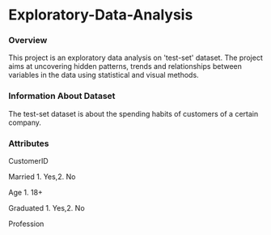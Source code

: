 # Exploratory-Data-Analysis
### Overview
This project is an exploratory data analysis on 'test-set' dataset. The project aims at uncovering hidden patterns, trends and relationships between variables in the data using statistical and visual methods.
### Information About Dataset
The test-set dataset is about the spending habits of customers of a certain company.
### Attributes
CustomerID

Married 1. Yes,2. No

Age 1. 18+

Graduated 1. Yes,2. No

Profession
